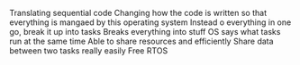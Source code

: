 Translating sequential code 
Changing how the code is written so that everything is mangaed by this operating system
Instead o everything in one go, break it up into tasks
Breaks everything into stuff
OS says what tasks run at the same time 
Able to share resources and efficiently 
Share data between two tasks really easily 
Free RTOS



